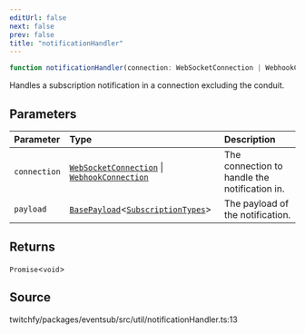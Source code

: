 ```yaml
---
editUrl: false
next: false
prev: false
title: "notificationHandler"
---
```


```ts
function notificationHandler(connection: WebSocketConnection | WebhookConnection, payload: BasePayload<SubscriptionTypes>): Promise<void>
```

Handles a subscription notification in a connection excluding the conduit.

## Parameters

| Parameter | Type | Description |
| :------ | :------ | :------ |
| `connection` | [`WebSocketConnection`](/api/eventsub/classes/websocketconnection/) \| [`WebhookConnection`](/api/eventsub/classes/webhookconnection/) | The connection to handle the notification in. |
| `payload` | [`BasePayload`](/api/eventsub/interfaces/basepayload/)\<[`SubscriptionTypes`](/api/eventsub/enumerations/subscriptiontypes/)\> | The payload of the notification. |

## Returns

`Promise`\<`void`\>

## Source

twitchfy/packages/eventsub/src/util/notificationHandler.ts:13
